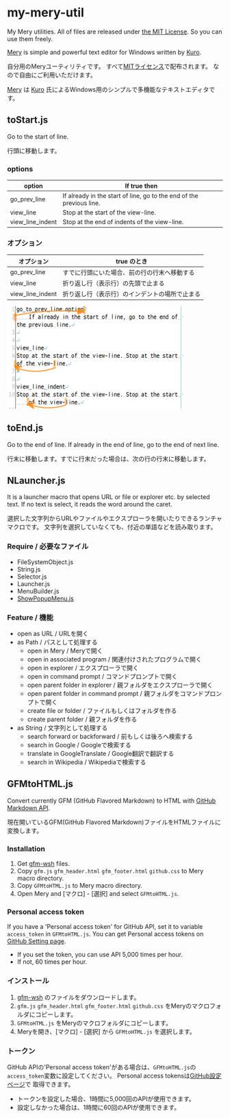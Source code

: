 my-mery-util
============

My Mery utilities.
All of files are released under [the MIT License](http://opensource.org/licenses/mit-license.php).
So you can use them freely.

[Mery](http://www.haijin-boys.com/wiki/%E3%83%A1%E3%82%A4%E3%83%B3%E3%83%9A%E3%83%BC%E3%82%B8)
is simple and powerful text editor for Windows written by [Kuro](https://github.com/haijinboys).

自分用のMeryユーティリティです。
すべて[MITライセンス](http://opensource.org/licenses/mit-license.php)で配布されます。
なので自由にご利用いただけます。

[Mery](http://www.haijin-boys.com/wiki/%E3%83%A1%E3%82%A4%E3%83%B3%E3%83%9A%E3%83%BC%E3%82%B8)
は [Kuro](https://github.com/haijinboys) 氏によるWindows用のシンプルで多機能なテキストエディタです。


toStart.js
---------------
Go to the start of line.

行頭に移動します。

### options
| option            | If true then |
|-------------------|--------------|
| go_prev_line      | If already in the start of line, go to the end of the previous line. |
| view_line         | Stop at the start of the view-line. |
| view_line_indent  | Stop at the end of indents of the view-line. |

### オプション
| オプション        | true のとき  |
|-------------------|--------------|
| go_prev_line      | すでに行頭にいた場合、前の行の行末へ移動する |
| view_line         | 折り返し行（表示行）の先頭で止まる |
| view_line_indent  | 折り返し行（表示行）のインデントの場所で止まる |

![options](images/toStart.png)


toEnd.js
---------------
Go to the end of line. If already in the end of line, go to the end of next line.

行末に移動します。すでに行末だった場合は、次の行の行末に移動します。


NLauncher.js
---------------

It is a launcher macro that opens URL or file or explorer etc. by selected text. 
If no text is select, it reads the word around the caret.

選択した文字列からURLやファイルやエクスプローラを開いたりできるランチャマクロです。
文字列を選択していなくても、付近の単語などを読み取ります。

### Require / 必要なファイル
- FileSystemObject.js
- String.js
- Selector.js
- Launcher.js
- MenuBuilder.js
- [ShowPopupMenu.js](http://www.haijin-boys.com/wiki/%E3%83%9D%E3%83%83%E3%83%97%E3%82%A2%E3%83%83%E3%83%97%E3%83%A1%E3%83%8B%E3%83%A5%E3%83%BC%E3%82%92%E6%89%8B%E8%BB%BD%E3%81%AB%E6%89%B1%E3%81%86)

### Feature / 機能
- open as URL / URLを開く
- as Path / パスとして処理する
  - open in Mery / Meryで開く
  - open in associated program / 関連付けされたプログラムで開く
  - open in explorer / エクスプローラで開く
  - open in command prompt / コマンドプロンプトで開く
  - open parent folder in explorer / 親フォルダをエクスプローラで開く
  - open parent folder in command prompt / 親フォルダをコマンドプロンプトで開く
  - create file or folder / ファイルもしくはフォルダを作る
  - create parent folder / 親フォルダを作る
- as String / 文字列として処理する
  - search forward or backforward / 前もしくは後ろへ検索する
  - search in Google / Googleで検索する
  - translate in GoogleTranslate / Google翻訳で翻訳する
  - search in Wikipedia / Wikipediaで検索する


GFMtoHTML.js
---------------

Convert currently GFM (GitHub Flavored Markdown) to HTML with [GitHub Markdown API](
https://developer.github.com/v3/markdown/).

現在開いているGFM(GitHub Flavored Markdown)ファイルをHTMLファイルに変換します。

### Installation
1. Get [gfm-wsh](https://github.com/noonworks/gfm-wsh) files.
2. Copy `gfm.js` `gfm_header.html` `gfm_footer.html` `github.css` to Mery macro directory.
3. Copy `GFMtoHTML.js` to Mery macro directory.
4. Open Mery and [マクロ] - [選択] and select `GFMtoHTML.js`.

### Personal access token
If you have a 'Personal access token' for GitHub API,
set it to variable `access_token` in `GFMtoHTML.js`.
You can get Personal access tokens on [GitHub Setting page](
https://github.com/settings/applications).

* If you set the token, you can use API 5,000 times per hour.
* If not, 60 times per hour.

### インストール
1. [gfm-wsh](https://github.com/noonworks/gfm-wsh) のファイルをダウンロードします。
2. `gfm.js` `gfm_header.html` `gfm_footer.html` `github.css` をMeryのマクロフォルダにコピーします。
3. `GFMtoHTML.js` をMeryのマクロフォルダにコピーします。
4. Meryを開き、[マクロ] - [選択] から `GFMtoHTML.js` を選択します。

### トークン
GitHub APIの'Personal access token'がある場合は、`GFMtoHTML.js`の`access_token`変数に設定してください。
Personal access tokensは[GitHub設定ページ](https://github.com/settings/applications)で
取得できます。

* トークンを設定した場合、1時間に5,000回のAPIが使用できます。
* 設定しなかった場合は、1時間に60回のAPIが使用できます。
